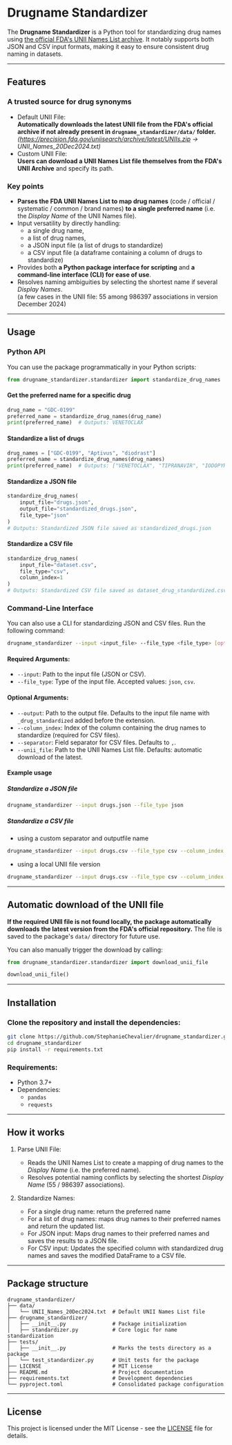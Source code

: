 # Drugname Standardizer

The **Drugname Standardizer** is a Python tool for standardizing drug names using [the official FDA's UNII Names List archive](https://precision.fda.gov/uniisearch/archive). It notably supports both JSON and CSV input formats, making it easy to ensure consistent drug naming in datasets.

---

## Features

### A trusted source for drug synonyms
- Default UNII File:  
**Automatically downloads the latest UNII file from the FDA's official archive if not already present in `drugname_standardizer/data/` folder.**  
*(https://precision.fda.gov/uniisearch/archive/latest/UNIIs.zip &rarr; UNII_Names_20Dec2024.txt)*
- Custom UNII File:  
**Users can download a UNII Names List file themselves from the FDA's UNII Archive** and specify its path.

### Key points
- **Parses the FDA UNII Names List to map drug names** (code / official / systematic / common / brand names) **to a single preferred name** (i.e. the *Display Name* of the UNII Names file).
- Input versatility by directly handling:
   - a single drug name,
   - a list of drug names,
   - a JSON input file (a list of drugs to standardize)
   - a CSV input file (a dataframe containing a column of drugs to standardize)
- Provides both **a Python package interface for scripting** and **a command-line interface (CLI) for ease of use**.
- Resolves naming ambiguities by selecting the shortest name if several *Display Names*.  
(a few cases in the UNII file: 55 among 986397 associations in version December 2024)


---

## Usage

### Python API

You can use the package programmatically in your Python scripts:

```python
from drugname_standardizer.standardizer import standardize_drug_names
```

#### Get the preferred name for a specific drug
```python
drug_name = "GDC-0199"
preferred_name = standardize_drug_names(drug_name)
print(preferred_name)  # Outputs: VENETOCLAX
```

#### Standardize a list of drugs
```python
drug_names = ["GDC-0199", "Aptivus", "diodrast"]
preferred_name = standardize_drug_names(drug_names)
print(preferred_name)  # Outputs: ["VENETOCLAX", "TIPRANAVIR", "IODOPYRACET"]
```

#### Standardize a JSON file
```python
standardize_drug_names(
    input_file="drugs.json",
    output_file="standardized_drugs.json",
    file_type="json"
)
# Outputs: Standardized JSON file saved as standardized_drugs.json
```

#### Standardize a CSV file
```python
standardize_drug_names(
    input_file="dataset.csv",
    file_type="csv",
    column_index=1
)
# Outputs: Standardized CSV file saved as dataset_drug_standardized.csv
```

### Command-Line Interface

You can also use a CLI for standardizing JSON and CSV files. Run the following command:

```bash
drugname_standardizer --input <input_file> --file_type <file_type> [options]
```

#### Required Arguments:
- `--input`: Path to the input file (JSON or CSV).
- `--file_type`: Type of the input file. Accepted values: `json`, `csv`.

#### Optional Arguments:
- `--output`: Path to the output file. Defaults to the input file name with `_drug_standardized` added before the extension.
- `--column_index`: Index of the column containing the drug names to standardize (required for CSV files).
- `--separator`: Field separator for CSV files. Defaults to `,`.
- `--unii_file`: Path to the UNII Names List file. Defaults: automatic download of the latest.


#### Example usage

##### Standardize a JSON file
```bash
drugname_standardizer --input drugs.json --file_type json
```
##### Standardize a CSV file

- using a custom separator and outputfile name
```bash
drugname_standardizer --input drugs.csv --file_type csv --column_index 2 --separator "\t" --output standardized_drugs.csv
```
- using a local UNII file version
```bash
drugname_standardizer --input drugs.csv --file_type csv --column_index 0 --unii_file UNII_Names_20Dec2024.txt
```

---

## Automatic download of the UNII file

**If the required UNII file is not found locally, the package automatically downloads the latest version from the FDA's official repository.** The file is saved to the package's `data/` directory for future use.

You can also manually trigger the download by calling:

```python
from drugname_standardizer.standardizer import download_unii_file

download_unii_file()
```

---

## Installation

### Clone the repository and install the dependencies:

```bash
git clone https://github.com/StephanieChevalier/drugname_standardizer.git
cd drugname_standardizer
pip install -r requirements.txt
```
<!--
### Install the package via `pip`:

```bash
pip install drugname_standardizer
```
-->

### Requirements:

- Python 3.7+
- Dependencies:
  - `pandas`
  - `requests`

---

## How it works

1. Parse UNII File:
    - Reads the UNII Names List to create a mapping of drug names to the *Display Name* (i.e. the preferred name).
    - Resolves potential naming conflicts by selecting the shortest *Display Name* (55 / 986397 associations).

2. Standardize Names:
    - For a single drug name: return the preferred name
    - For a list of drug names: maps drug names to their preferred names and return the updated list.
    - For JSON input: Maps drug names to their preferred names and saves the results to a JSON file.
    - For CSV input: Updates the specified column with standardized drug names and saves the modified DataFrame to a CSV file.

---

## Package structure
```
drugname_standardizer/
├── data/
│   └── UNII_Names_20Dec2024.txt  # Default UNII Names List file
├── drugname_standardizer/
│   ├── __init__.py               # Package initialization
│   ├── standardizer.py           # Core logic for name standardization
├── tests/
│   ├── __init__.py               # Marks the tests directory as a package
│   └── test_standardizer.py      # Unit tests for the package
├── LICENSE                       # MIT License
├── README.md                     # Project documentation
├── requirements.txt              # Development dependencies
└── pyproject.toml                # Consolidated package configuration
```

---

## License

This project is licensed under the MIT License - see the [LICENSE](LICENSE) file for details.
